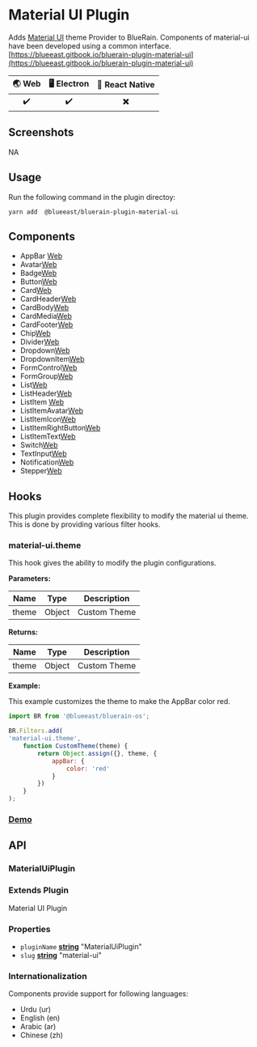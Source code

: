 # Material UI Plugin

Adds [Material UI](http://www.material-ui.com/#/) theme Provider to BlueRain.
Components of material-ui have been developed using a common interface. [https://blueeast.gitbook.io/bluerain-plugin-material-ui](https://blueeast.gitbook.io/bluerain-plugin-material-ui)

| 🌏 Web             | 🖥 Electron        | 📱 React Native    |
| :----------------: | :----------------: | :----------------: |
| ✔️ | ✔️ | ✖️ |

## Screenshots

NA

## Usage

Run the following command in the plugin directoy:

```shell
yarn add  @blueeast/bluerain-plugin-material-ui
```

## Components

- AppBar [Web](https://github.com/ReactTraining/react-router/tree/master/packages/react-router-dom)
- Avatar[Web](https://material-ui.com/demos/avatars/)
- Badge[Web](https://material-ui.com/demos/badges/)
- Button[Web](https://material-ui.com/demos/buttons/)
- Card[Web](https://material-ui.com/demos/cards/)
- CardHeader[Web](https://material-ui.com/api/card-header/)
- CardBody[Web](https://material-ui.com/api/card-content/)
- CardMedia[Web](https://material-ui.com/api/card-media/)
- CardFooter[Web](https://material-ui.com/api/card-actions/)
- Chip[Web](https://material-ui.com/api/chip/)
- Divider[Web](https://material-ui.com/api/divider/)
- Dropdown[Web](https://material-ui.com/api/menu/)
- DropdownItem[Web](https://material-ui.com/api/menu-item/)
- FormControl[Web](https://material-ui.com/api/form-control/)
- FormGroup[Web](https://material-ui.com/api/form-group/)
- List[Web](https://material-ui.com/api/list/)
- ListHeader[Web](https://material-ui.com/api/list-subheader/)
- ListItem [Web](https://material-ui.com/api/list-item/)
- ListItemAvatar[Web](https://material-ui.com/api/list-item-avatar/)
- ListItemIcon[Web](https://material-ui.com/api/list-item-icon/)
- ListItemRightButton[Web](https://material-ui.com/api/list-item-avatar/)
- ListItemText[Web](https://material-ui.com/api/list-item-text/)
- Switch[Web](https://material-ui.com/api/switch/)
- TextInput[Web](https://material-ui.com/api/list-item-text/)
- Notification[Web](https://material-ui.com/api/snackbar/)
- Stepper[Web](https://material-ui.com/demos/steppers/)

## Hooks

This plugin provides complete flexibility to modify the material ui theme. This is done by providing various filter hooks.

### material-ui.theme

This hook gives the ability to modify the plugin configurations.

**Parameters:**

| Name  | Type   | Description  |
| ----- | ------ | ------------ |
| theme | Object | Custom Theme |

**Returns:**

| Name  | Type   | Description  |
| ----- | ------ | ------------ |
| theme | Object | Custom Theme |

**Example:**

This example customizes the theme to make the AppBar color red.

```javascript
import BR from '@blueeast/bluerain-os';

BR.Filters.add(
'material-ui.theme',
    function CustomTheme(theme) {
        return Object.assign({}, theme, {
            appBar: {
                color: 'red'
            }
        })
    }
);
```

### [Demo](https://BlueEastCode.github.io/bluerain-plugin-material-ui/)

## API

<!-- Generated by documentation.js. Update this documentation by updating the source code. -->

### MaterialUiPlugin

### **Extends Plugin**

Material UI Plugin

### **Properties**

- `pluginName` **[string](https://developer.mozilla.org/en-US/docs/Web/JavaScript/Reference/Global_Objects/String)** "MaterialUiPlugin"
- `slug` **[string](https://developer.mozilla.org/en-US/docs/Web/JavaScript/Reference/Global_Objects/String)** "material-ui"

### **Internationalization**

Components provide support for following languages:

- Urdu (ur)
- English (en)
- Arabic (ar)
- Chinese (zh)
